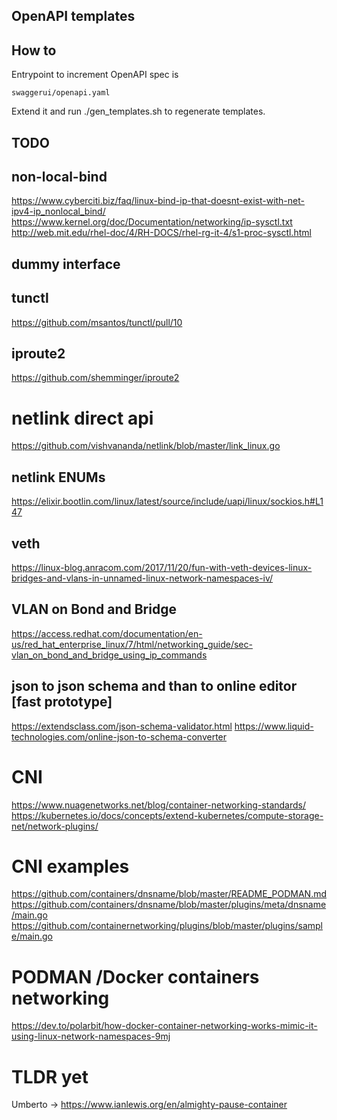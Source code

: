 OpenAPI templates
-----------------

## How to

Entrypoint to increment OpenAPI spec is 

    swaggerui/openapi.yaml

Extend it and run ./gen_templates.sh to regenerate templates.


TODO
----

## non-local-bind

https://www.cyberciti.biz/faq/linux-bind-ip-that-doesnt-exist-with-net-ipv4-ip_nonlocal_bind/
https://www.kernel.org/doc/Documentation/networking/ip-sysctl.txt
http://web.mit.edu/rhel-doc/4/RH-DOCS/rhel-rg-it-4/s1-proc-sysctl.html

## dummy interface

## tunctl
https://github.com/msantos/tunctl/pull/10

## iproute2
https://github.com/shemminger/iproute2

# netlink direct api
https://github.com/vishvananda/netlink/blob/master/link_linux.go

## netlink ENUMs
https://elixir.bootlin.com/linux/latest/source/include/uapi/linux/sockios.h#L147

## veth
https://linux-blog.anracom.com/2017/11/20/fun-with-veth-devices-linux-bridges-and-vlans-in-unnamed-linux-network-namespaces-iv/

## VLAN on Bond and Bridge 
https://access.redhat.com/documentation/en-us/red_hat_enterprise_linux/7/html/networking_guide/sec-vlan_on_bond_and_bridge_using_ip_commands

## json to json schema and than to online editor [fast prototype]
https://extendsclass.com/json-schema-validator.html
https://www.liquid-technologies.com/online-json-to-schema-converter

# CNI
https://www.nuagenetworks.net/blog/container-networking-standards/
https://kubernetes.io/docs/concepts/extend-kubernetes/compute-storage-net/network-plugins/

# CNI examples
https://github.com/containers/dnsname/blob/master/README_PODMAN.md
https://github.com/containers/dnsname/blob/master/plugins/meta/dnsname/main.go
https://github.com/containernetworking/plugins/blob/master/plugins/sample/main.go


# PODMAN /Docker containers networking
https://dev.to/polarbit/how-docker-container-networking-works-mimic-it-using-linux-network-namespaces-9mj

# TLDR yet
Umberto -> https://www.ianlewis.org/en/almighty-pause-container
